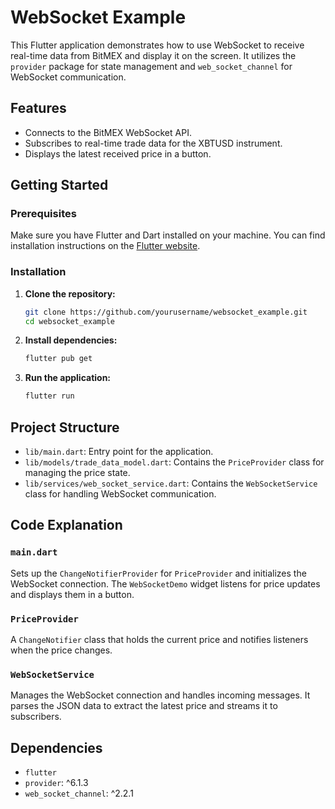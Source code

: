 # WebSocket Example

This Flutter application demonstrates how to use WebSocket to receive real-time data from BitMEX and display it on the screen. It utilizes the `provider` package for state management and `web_socket_channel` for WebSocket communication.

## Features

- Connects to the BitMEX WebSocket API.
- Subscribes to real-time trade data for the XBTUSD instrument.
- Displays the latest received price in a button.

## Getting Started

### Prerequisites

Make sure you have Flutter and Dart installed on your machine. You can find installation instructions on the [Flutter website](https://flutter.dev/docs/get-started/install).

### Installation

1. **Clone the repository:**

    ```bash
    git clone https://github.com/yourusername/websocket_example.git
    cd websocket_example
    ```

2. **Install dependencies:**

    ```bash
    flutter pub get
    ```

3. **Run the application:**

    ```bash
    flutter run
    ```

## Project Structure

- `lib/main.dart`: Entry point for the application.
- `lib/models/trade_data_model.dart`: Contains the `PriceProvider` class for managing the price state.
- `lib/services/web_socket_service.dart`: Contains the `WebSocketService` class for handling WebSocket communication.

## Code Explanation

### `main.dart`

Sets up the `ChangeNotifierProvider` for `PriceProvider` and initializes the WebSocket connection. The `WebSocketDemo` widget listens for price updates and displays them in a button.

### `PriceProvider`

A `ChangeNotifier` class that holds the current price and notifies listeners when the price changes.

### `WebSocketService`

Manages the WebSocket connection and handles incoming messages. It parses the JSON data to extract the latest price and streams it to subscribers.

## Dependencies

- `flutter`
- `provider`: ^6.1.3
- `web_socket_channel`: ^2.2.1
